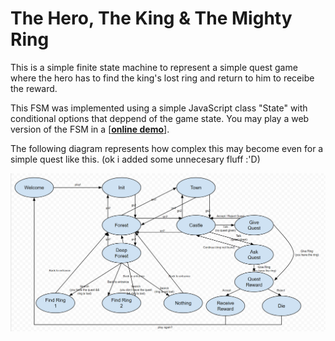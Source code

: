 The Hero, The King & The Mighty Ring
====================================

This is a simple finite state machine to represent a simple quest game where the hero has to find the king's lost ring and return to him to receibe the reward.


This FSM was implemented using a simple JavaScript class "State" with conditional options that deppend of the game state. You may play a web version of the FSM in a  [[**online demo**]](https://h3r.github.io/The-Hero-The-King-and-the-Mighty-Ring/).

The following diagram represents how complex this may become even for a simple quest like this. (ok i added some unnecesary fluff :'D)

![diagram](doc/diagram.PNG)

